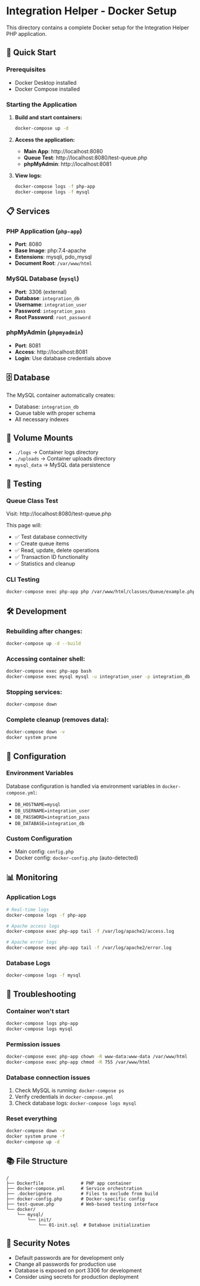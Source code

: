 # Integration Helper - Docker Setup

This directory contains a complete Docker setup for the Integration Helper PHP application.

## 🚀 Quick Start

### Prerequisites
- Docker Desktop installed
- Docker Compose installed

### Starting the Application

1. **Build and start containers:**
   ```bash
   docker-compose up -d
   ```

2. **Access the application:**
   - **Main App**: http://localhost:8080
   - **Queue Test**: http://localhost:8080/test-queue.php
   - **phpMyAdmin**: http://localhost:8081

3. **View logs:**
   ```bash
   docker-compose logs -f php-app
   docker-compose logs -f mysql
   ```

## 📋 Services

### PHP Application (`php-app`)
- **Port**: 8080
- **Base Image**: php:7.4-apache
- **Extensions**: mysqli, pdo_mysql
- **Document Root**: `/var/www/html`

### MySQL Database (`mysql`)
- **Port**: 3306 (external)
- **Database**: `integration_db`
- **Username**: `integration_user`
- **Password**: `integration_pass`
- **Root Password**: `root_password`

### phpMyAdmin (`phpmyadmin`)
- **Port**: 8081
- **Access**: http://localhost:8081
- **Login**: Use database credentials above

## 🗄️ Database

The MySQL container automatically creates:
- Database: `integration_db`
- Queue table with proper schema
- All necessary indexes

## 📁 Volume Mounts

- `./logs` → Container logs directory
- `./uploads` → Container uploads directory
- `mysql_data` → MySQL data persistence

## 🧪 Testing

### Queue Class Test
Visit: http://localhost:8080/test-queue.php

This page will:
- ✅ Test database connectivity
- ✅ Create queue items
- ✅ Read, update, delete operations
- ✅ Transaction ID functionality
- ✅ Statistics and cleanup

### CLI Testing
```bash
docker-compose exec php-app php /var/www/html/classes/Queue/example.php
```

## 🛠️ Development

### Rebuilding after changes:
```bash
docker-compose up -d --build
```

### Accessing container shell:
```bash
docker-compose exec php-app bash
docker-compose exec mysql mysql -u integration_user -p integration_db
```

### Stopping services:
```bash
docker-compose down
```

### Complete cleanup (removes data):
```bash
docker-compose down -v
docker system prune
```

## 🔧 Configuration

### Environment Variables
Database configuration is handled via environment variables in `docker-compose.yml`:
- `DB_HOSTNAME=mysql`
- `DB_USERNAME=integration_user`  
- `DB_PASSWORD=integration_pass`
- `DB_DATABASE=integration_db`

### Custom Configuration
- Main config: `config.php`
- Docker config: `docker-config.php` (auto-detected)

## 📊 Monitoring

### Application Logs
```bash
# Real-time logs
docker-compose logs -f php-app

# Apache access logs
docker-compose exec php-app tail -f /var/log/apache2/access.log

# Apache error logs  
docker-compose exec php-app tail -f /var/log/apache2/error.log
```

### Database Logs
```bash
docker-compose logs -f mysql
```

## 🚨 Troubleshooting

### Container won't start
```bash
docker-compose logs php-app
docker-compose logs mysql
```

### Permission issues
```bash
docker-compose exec php-app chown -R www-data:www-data /var/www/html
docker-compose exec php-app chmod -R 755 /var/www/html
```

### Database connection issues
1. Check MySQL is running: `docker-compose ps`
2. Verify credentials in `docker-compose.yml`
3. Check database logs: `docker-compose logs mysql`

### Reset everything
```bash
docker-compose down -v
docker system prune -f
docker-compose up -d
```

## 📚 File Structure

```
/
├── Dockerfile              # PHP app container
├── docker-compose.yml      # Service orchestration
├── .dockerignore           # Files to exclude from build
├── docker-config.php       # Docker-specific config
├── test-queue.php          # Web-based testing interface
└── docker/
    └── mysql/
        └── init/
            └── 01-init.sql  # Database initialization
```

## 🔐 Security Notes

- Default passwords are for development only
- Change all passwords for production use
- Database is exposed on port 3306 for development
- Consider using secrets for production deployment